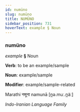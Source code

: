 ```yaml
---
id: numüno
slug: numüno
title: NUMÜNO
sidebar_position: 731
hoverText: example § Noun
---
```


### numüno

*example* **§** Noun

**Verb**: to be an example/sample

**Noun**: example/sample

**Modifier**: example/sample-related

Marathi नमूना namunā [n̪ə.muː.n̪äː]

*Indo-Iranian Language Family*